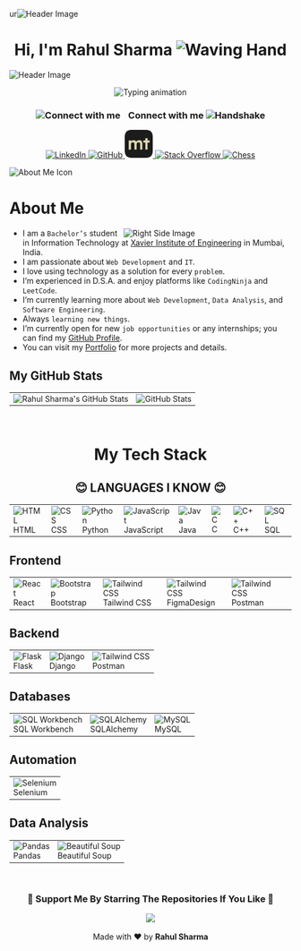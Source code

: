 ur<img src="https://user-images.githubusercontent.com/73097560/115834477-dbab4500-a447-11eb-908a-139a6edaec5c.gif" alt="Header Image">

<h1 align="center">Hi, I'm Rahul Sharma <img src="https://media.giphy.com/media/hvRJCLFzcasrR4ia7z/giphy.gif" width="35" alt="Waving Hand"></h1>

<p align="center"></p>

<img src="https://user-images.githubusercontent.com/73097560/115834477-dbab4500-a447-11eb-908a-139a6edaec5c.gif" alt="Header Image">

<p align="center">
    <img src="https://readme-typing-svg.herokuapp.com?font=Roboto&weight=900&color=cyan&size=25&center=true&vCenter=true&width=600&height=100&lines=🙏+NAMASTE+🙏;Passionate+about+Web+Development;Also+Web+Scraping+and+Data+Analysis;Touch+Typing+at+105++WPM+⌨️;Software+Development+Enthusiast;Active+Learner+and+Explorer;Always+Exploring+New+Technologies+💻" alt="Typing animation">
</p>

<h3 align="center">
    <img src="https://media.giphy.com/media/iY8CRBdQXODJSCERIr/giphy.gif" width="30" height="30" style="margin-right: 10px;" alt="Connect with me">
    Connect with me <img src='https://raw.githubusercontent.com/ShahriarShafin/ShahriarShafin/main/Assets/handshake.gif' width="50px" alt="Handshake">
</h3>

<p align="center">
    <div align="center">
        <a target="_blank" href="https://www.linkedin.com/in/rahul-sharma-133b57246/">
            <img src="https://img.icons8.com/doodle/40/000000/linkedin--v2.png" alt="LinkedIn">
        </a>
        <a target="_blank" href="https://github.com/rahul122703">
            <img src="https://img.icons8.com/doodle/40/000000/github--v1.png" alt="GitHub">
        </a>
        <a target="_blank" href="https://monkeytype.com/profile/rahul122703">
            <img src="https://raw.githubusercontent.com/monkeytype-hub/monkeytype-icon/master/monkeytype-icon/svg/alduin.svg" style="width:50px; aspect-ratio:1/1;" alt="Monkey Type">
        </a>
        <a target="_blank" href="https://stackoverflow.com/users/21504143/rahul-sharma">
            <img src="https://img.icons8.com/external-tal-revivo-color-tal-revivo/40/000000/external-stack-overflow-is-a-question-and-answer-site-for-professional-logo-color-tal-revivo.png" alt="Stack Overflow">
        </a>
        <a target="_blank" href="https://www.chess.com/member/rahul122703">
            <img src="https://images.chesscomfiles.com/uploads/v1/images_users/tiny_mce/PedroPinhata/phpNgJfyb.png" alt="Chess" style="width:100px;">
        </a>
    </div>
</p>

<picture>
    <img src="https://github.com/7oSkaaa/7oSkaaa/blob/main/Images/about_me.gif?raw=true" width="50px" alt="About Me Icon">
</picture>
<h1><b>About Me</b></h1>

<picture>
    <img align="right" style="width:300px;" src="https://github.com/7oSkaaa/7oSkaaa/blob/main/Images/Right_Side.gif?raw=true" alt="Right Side Image">
</picture>

<ul>
    <li>I am a <code>Bachelor’s</code> student in Information Technology at <a href="https://www.xavier.ac.in">Xavier Institute of Engineering</a> in Mumbai, India.</li>
    <li>I am passionate about <code>Web Development</code> and <code>IT</code>.</li>
    <li>I love using technology as a solution for every <code>problem</code>.</li>
    <li>I’m experienced in D.S.A. and enjoy platforms like <code>CodingNinja</code> and <code>LeetCode</code>.</li>
    <li>I’m currently learning more about <code>Web Development</code>, <code>Data Analysis</code>, and <code>Software Engineering</code>.</li>
    <li>Always <code>learning new things</code>.</li>
    <li>I’m currently open for new <code>job opportunities</code> or any internships; you can find my <a href="https://github.com/rahul122703">GitHub Profile</a>.</li>
    <li>You can visit my <a href="https://your-portfolio-link.com">Portfolio</a> for more projects and details.</li>
</ul>

<h2>My GitHub Stats</h2>

<table align="center">
    <tr>
        <td>
            <img src="https://github-readme-stats.vercel.app/api/top-langs?username=rahul122703&show_icons=true&theme=dark&locale=en&layout=compact" alt="Rahul Sharma's GitHub Stats" width="300" />
        </td>
        <td>
            <img src="https://github-readme-stats.vercel.app/api?username=rahul122703&show_icons=true&theme=radical" alt="GitHub Stats" width="400" />
        </td>
    </tr>
</table>

<br>
<center><h1>My Tech Stack</h1></center>

<h2 align="center">😊 LANGUAGES I KNOW 😊</h2>
<table align="center">
    <tr>
        <td>
            <img src="https://img.icons8.com/color/48/000000/html-5.png" alt="HTML"/>
            <div>HTML</div>
        </td>
        <td>
            <img src="https://img.icons8.com/color/48/000000/css3.png" alt="CSS"/>
            <div>CSS</div>
        </td>
        <td>
            <img src="https://img.icons8.com/color/48/000000/python.png" alt="Python"/>
            <div>Python</div>
        </td>
        <td>
            <img src="https://img.icons8.com/color/48/000000/javascript.png" alt="JavaScript"/>
            <div>JavaScript</div>
        </td>
        <td>
            <img src="https://img.icons8.com/color/48/000000/java-coffee-cup-logo.png" alt="Java"/>
            <div>Java</div>
        </td>
        <td>
            <img src="https://img.icons8.com/color/48/000000/c-programming.png" alt="C"/>
            <div>C</div>
        </td>
        <td>
            <img src="https://img.icons8.com/color/48/000000/c-plus-plus-logo.png" alt="C++"/>
            <div>C++</div>
        </td>
        <td>
            <img src="https://img.icons8.com/color/48/000000/sql.png" alt="SQL"/>
            <div>SQL</div>
        </td>
    </tr>
</table>

<h2>Frontend</h2>
<table align="center">
    <tr>
        <td>
            <img src="https://img.icons8.com/color/48/000000/react-native.png" alt="React"/>
            <div>React</div>
        </td>
        <td>
            <img src="https://img.icons8.com/color/48/000000/bootstrap.png" alt="Bootstrap"/>
            <div>Bootstrap</div>
        </td>
        <td>
            <img src="https://img.icons8.com/color/48/000000/tailwindcss.png" alt="Tailwind CSS"/>
            <div>Tailwind CSS</div>
        </td>
        <td>
            <img src="https://upload.wikimedia.org/wikipedia/commons/3/33/Figma-logo.svg" alt="Tailwind CSS" height="50"/>
            <div>FigmaDesign</div>
        </td>
        <td>
            <img src="https://static.cdnlogo.com/logos/p/20/postman.svg" height ="50": alt="Tailwind CSS"/>
            <div>Postman</div>
        </td>
    </tr>
</table>

<h2>Backend</h2>
<table align="center">
    <tr>
        <td>
            <img src="https://img.icons8.com/color/48/000000/flask.png" alt="Flask"/>
            <div>Flask</div>
        </td>
        <td>
            <img src="https://img.icons8.com/color/48/000000/django.png" alt="Django"/>
            <div>Django</div>
        </td>
        <td>
            <img src="https://static.cdnlogo.com/logos/p/20/postman.svg" height ="50": alt="Tailwind CSS"/>
            <div>Postman</div>
        </td>
    </tr>
</table>

<h2>Databases</h2>
<table align="center">
    <tr>
        <td>
            <img src="https://img.utdstc.com/icon/f6f/11c/f6f11c75fda63dd454fa5db9610a77cfd6752be4db11010f2e4252551a4abccd:100" height="50" width="50" alt="SQL Workbench"/>
            <div>SQL Workbench</div>
        </td>
        <td>
            <img src="https://upload.wikimedia.org/wikipedia/commons/d/d7/SQLAlchemy.svg" alt="SQLAlchemy"/>
            <div>SQLAlchemy</div>
        </td>
        <td>
            <img src="https://upload.wikimedia.org/wikipedia/en/d/dd/MySQL_logo.svg" alt="MySQL" height="50"/>
            <div>MySQL</div>
        </td>
    </tr>
</table>

<h2>Automation</h2>
<table align="center">
    <tr>
        <td>
            <img src="https://upload.wikimedia.org/wikipedia/commons/d/d5/Selenium_Logo.png" alt="Selenium" height="50" width="50"/>
            <div>Selenium</div>
        </td>
    </tr>
</table>

<h2>Data Analysis</h2>
<table align="center">
    <tr>
        <td>
            <img src="https://upload.wikimedia.org/wikipedia/commons/e/ed/Pandas_logo.svg" height="100" width="100" alt="Pandas"/>
            <div>Pandas</div>
        </td>
        <td>
            <img src="https://cdn-images-1.medium.com/v2/resize:fill:1600:480/gravity:fp:0.5:0.4/0*oN9jA-Ad3mRlPAYy.png" height="100" width="200" alt="Beautiful Soup"/>
            <div>Beautiful Soup</div>
        </td>
    </tr>
</table>

<br>

<h3 align="center">🌈 Support Me By Starring The Repositories If You Like 🌈</h3>
<p align="center">
    <img src="https://img.icons8.com/material-rounded/24/000000/star.png"/>
</p>

<p align="center">Made with ❤️ by <strong>Rahul Sharma</strong></p>

